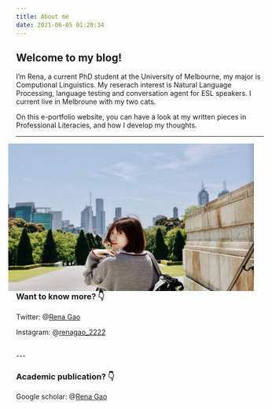 ```yaml
---
title: About me
date: 2021-06-05 01:20:34
---
```



## Welcome to my blog!

I’m Rena, a current PhD student at the University of Melbourne, my major is Computional Linguistics. My reserach interest is Natural Language Processing, language testing and conversation agent for ESL speakers. I current live in Melbroune with my two cats. 

On this e-portfolio website, you can have a look at my written pieces in Professional Literacies, and how I develop my thoughts.

---


<div align=center>
    <img src="/assets/images/aboutpicme.jpeg" align="right" width="500" height="300" style="padding: 0; margin-right:20px"><br />
</div>

### Want to know more? 👇  




<i class="iconfont icon-twitter-fill"></i> Twitter: @[Rena Gao](https://twitter.com/weiweigao1997) 

<i class="iconfont icon-instagram-fill"></i> Instagram: @[renagao_2222](https://www.instagram.com/renagao2222__/)


<br>
---

### Academic publication? 👇 

<i class="iconfont icon-google-fill"></i> Google scholar: @[Rena Gao](https://scholar.google.com/citations?hl=zh-CN&user=tlrRR9cAAAAJ&view_op=list_works&gmla=AJsN-F7m_rftwvc7sZ-9qRK9xND_oTFwbVii7Kdt7VivGX4gz16cy7a-wSi8ZtBw7WhtjSjfWWwuTz5HsC230Oae0kRqBjQOewmZhFIu_3HeBjpTUOIJZh5JJJUnT1Kt4WXbiNMTkqSy)


